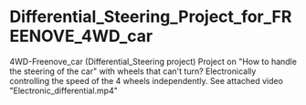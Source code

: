 # Differential_Steering_Project_for_FREENOVE_4WD_car
4WD-Freenove_car (Differential_Steering project)
Project on "How to handle the steering of the car" with wheels that can't turn? Electronically controlling the speed of the 4 wheels independently.
See attached video "Electronic_differential.mp4"
